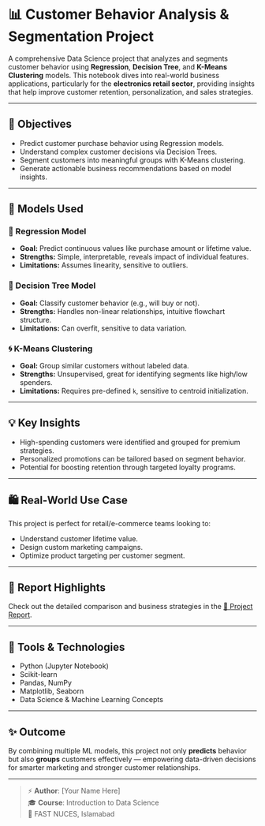 # 📊 Customer Behavior Analysis & Segmentation Project

A comprehensive Data Science project that analyzes and segments customer behavior using **Regression**, **Decision Tree**, and **K-Means Clustering** models. This notebook dives into real-world business applications, particularly for the **electronics retail sector**, providing insights that help improve customer retention, personalization, and sales strategies.

---

## 🚀 Objectives

- Predict customer purchase behavior using Regression models.
- Understand complex customer decisions via Decision Trees.
- Segment customers into meaningful groups with K-Means clustering.
- Generate actionable business recommendations based on model insights.

---

## 🧠 Models Used

### 🔷 Regression Model
- **Goal:** Predict continuous values like purchase amount or lifetime value.
- **Strengths:** Simple, interpretable, reveals impact of individual features.
- **Limitations:** Assumes linearity, sensitive to outliers.

### 🌳 Decision Tree Model
- **Goal:** Classify customer behavior (e.g., will buy or not).
- **Strengths:** Handles non-linear relationships, intuitive flowchart structure.
- **Limitations:** Can overfit, sensitive to data variation.

### 🌀 K-Means Clustering
- **Goal:** Group similar customers without labeled data.
- **Strengths:** Unsupervised, great for identifying segments like high/low spenders.
- **Limitations:** Requires pre-defined `k`, sensitive to centroid initialization.

---

## 💡 Key Insights

- High-spending customers were identified and grouped for premium strategies.
- Personalized promotions can be tailored based on segment behavior.
- Potential for boosting retention through targeted loyalty programs.

---

## 🛍️ Real-World Use Case

This project is perfect for retail/e-commerce teams looking to:
- Understand customer lifetime value.
- Design custom marketing campaigns.
- Optimize product targeting per customer segment.

---

## 📎 Report Highlights

Check out the detailed comparison and business strategies in the [📄 Project Report](link-if-uploaded-or-local).

---

## 📌 Tools & Technologies

- Python (Jupyter Notebook)
- Scikit-learn
- Pandas, NumPy
- Matplotlib, Seaborn
- Data Science & Machine Learning Concepts

---

## ✨ Outcome

By combining multiple ML models, this project not only **predicts** behavior but also **groups** customers effectively — empowering data-driven decisions for smarter marketing and stronger customer relationships.

---

> ⚡ **Author**: [Your Name Here]  
> 🎓 **Course**: Introduction to Data Science  
> 🏫 FAST NUCES, Islamabad

